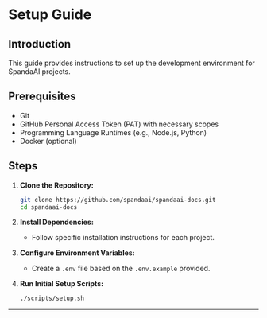 # Setup Guide

## Introduction

This guide provides instructions to set up the development environment for SpandaAI projects.

## Prerequisites

- Git
- GitHub Personal Access Token (PAT) with necessary scopes
- Programming Language Runtimes (e.g., Node.js, Python)
- Docker (optional)

## Steps

1. **Clone the Repository:**

   ```bash
   git clone https://github.com/spandaai/spandaai-docs.git
   cd spandaai-docs
   ```

2. **Install Dependencies:**

   - Follow specific installation instructions for each project.

3. **Configure Environment Variables:**

   - Create a `.env` file based on the `.env.example` provided.

4. **Run Initial Setup Scripts:**

   ```bash
   ./scripts/setup.sh
   ```

---
